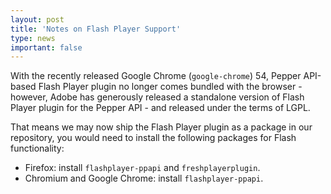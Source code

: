 ```yaml
---
layout: post
title: 'Notes on Flash Player Support'
type: news
important: false
---
```


With the recently released Google Chrome (`google-chrome`) 54, Pepper API-based Flash Player plugin no longer comes bundled with the browser - however, Adobe has generously released a standalone version of Flash Player plugin for the Pepper API - and released under the terms of LGPL.

That means we may now ship the Flash Player plugin as a package in our repository, you would need to install the following packages for Flash functionality:

- Firefox: install `flashplayer-ppapi` and `freshplayerplugin`.
- Chromium and Google Chrome: install `flashplayer-ppapi`.